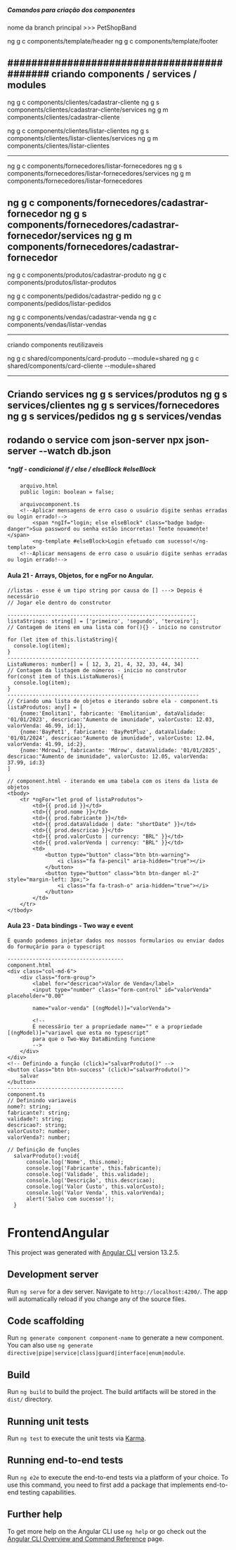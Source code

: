 ##### Comandos para criação dos componentes

nome da branch principal >>> PetShopBand

ng g c components/template/header 
ng g c components/template/footer

###########################################
criando components / services / modules
-------------------------------------------
ng g c components/clientes/cadastrar-cliente
ng g s components/clientes/cadastrar-cliente/services 
ng g m components/clientes/cadastrar-cliente

ng g c components/clientes/listar-clientes
ng g s components/clientes/listar-clientes/services 
ng g m components/clientes/listar-clientes

-----------------------------------------------
ng g c components/fornecedores/listar-fornecedores
ng g s components/fornecedores/listar-fornecedores/services
ng g m components/fornecedores/listar-fornecedores

ng g c components/fornecedores/cadastrar-fornecedor
ng g s components/fornecedores/cadastrar-fornecedor/services
ng g m components/fornecedores/cadastrar-fornecedor
-----------------------------------------------

ng g c components/produtos/cadastrar-produto
ng g c components/produtos/listar-produtos

ng g c components/pedidos/cadastrar-pedido
ng g c components/pedidos/listar-pedidos

ng g c components/vendas/cadastrar-venda
ng g c components/vendas/listar-vendas

------------------------------------------------
criando components reutilizaveis

ng g c shared/components/card-produto --module=shared
ng g c shared/components/card-cliente --module=shared

------------------------------------------------
Criando services
ng g s services/produtos
ng g s services/clientes
ng g s services/fornecedores
ng g s services/pedidos
ng g s services/vendas
------------------------------------------------

rodando o service com json-server
npx json-server --watch db.json
------------------------------------------------
##### *ngIf - condicional if / else / elseBlock #elseBlock 

        arquivo.html
        public login: boolean = false;  

        arquivocomponent.ts
        <!--Aplicar mensagens de erro caso o usuário digite senhas erradas ou login errado!-->
            <span *ngIf="login; else elseBlock" class="badge badge-danger">Sua password ou senha estão incorretas! Tente novamente!</span>  
            <ng-template #elseBlock>Login efetuado com sucesso!</ng-template>                 
        <!--Aplicar mensagens de erro caso o usuário digite senhas erradas ou login errado!-->


#### Aula 21 - Arrays, Objetos, for e ngFor no Angular.

    //listas - esse é um tipo string por causa do [] ---> Depois é necessário
    // Jogar ele dentro do construtor

    ------------------------------------------------------------
    listaStrings: string[] = ['primeiro', 'segundo', 'terceiro'];
    // Contagem de itens em uma lista com for(){} - inicio no construtor

    for (let item of this.listaString){
      console.log(item);
    }   
    -------------------------------------------------------------
    ListaNumeros: number[] = [ 12, 3, 21, 4, 32, 33, 44, 34]
    // Contagem da listagem de números - inicio no construtor 
    for(const item of this.ListaNumeros){
      console.log(item);
    }
    -------------------------------------------------------------
    // Criando uma lista de objetos e iterando sobre ela - component.ts
    listaProdutos: any[] = [
        {nome:'Emolitan1', fabricante: 'Emolitanium', dataValidade: '01/01/2023', descricao:"Aumento de imunidade", valorCusto: 12.03, valorVenda: 46.99, id:1},
        {nome:'BayPet1', fabricante: 'BayPetPluz', dataValidade: '01/01/2024', descricao:"Aumento de imunidade", valorCusto: 12.04, valorVenda: 41.99, id:2},
        {nome:'Mdrow1', fabricante: 'Mdrow', dataValidade: '01/01/2025', descricao:"Aumento de imunidade", valorCusto: 12.05, valorVenda: 37.99, id:3}
    ]

    // component.html - iterando em uma tabela com os itens da lista de objetos
    <tbody>
        <tr *ngFor="let prod of listaProdutos">
            <td>{{ prod.id }}</td>
            <td>{{ prod.nome }}</td>
            <td>{{ prod.fabricante }}</td>
            <td>{{ prod.dataValidade | date: "shortDate" }}</td>
            <td>{{ prod.descricao }}</td>
            <td>{{ prod.valorCusto | currency: "BRL" }}</td>
            <td>{{ prod.valorVenda | currency: "BRL" }}</td>    
            <td>
                <button type="button" class="btn btn-warning">
                    <i class="fa fa-pencil" aria-hidden="true"></i>
                </button>
                <button type="button" class="btn btn-danger ml-2" style="margin-left: 3px;">
                    <i class="fa fa-trash-o" aria-hidden="true"></i>
                </button>
            </td>    
        </tr>               
    </tbody>

#### Aula 23 - Data bindings - Two way e event
    É quando podemos injetar dados nos nossos formularios ou enviar dados do formuçário para o typescript

    -------------------------------------
    component.html
    <div class="col-md-6">
        <div class="form-group">
            <label for="descricao">Valor de Venda</label>
            <input type="number" class="form-control" id="valorVenda" placeholder="0.00" 
            
            name="valor-venda" [(ngModel)]="valorVenda">
            
            <!-- 
            É necessário ter a propriedade name="" e a propriedade [(ngModel)]="variavel que esta no typescript" 
            para que o Two-Way DataBinding funcione
            -->
        </div>
    </div>
    <!-- Definindo a função (click)="salvarProduto()" -->
    <button class="btn btn-success" (click)="salvarProduto()">
        salvar
    </button>
    -------------------------------------
    component.ts
    // Definindo variaveis
    nome?: string;
    fabricante?: string;
    validade?: string;
    descricao?: string;
    valorCusto?: number;
    valorVenda?: number;

    // Definição de funções
      salvarProduto():void{
          console.log('Nome', this.nome);
          console.log('Fabricante', this.fabricante);
          console.log('Validade', this.validade);
          console.log('Descrição', this.descricao);
          console.log('Valor Custo', this.valorCusto);
          console.log('Valor Venda', this.valorVenda);
          alert('Salvo com sucesso!');
      }





# FrontendAngular

This project was generated with [Angular CLI](https://github.com/angular/angular-cli) version 13.2.5.

## Development server

Run `ng serve` for a dev server. Navigate to `http://localhost:4200/`. The app will automatically reload if you change any of the source files.

## Code scaffolding

Run `ng generate component component-name` to generate a new component. You can also use `ng generate directive|pipe|service|class|guard|interface|enum|module`.

## Build

Run `ng build` to build the project. The build artifacts will be stored in the `dist/` directory.

## Running unit tests

Run `ng test` to execute the unit tests via [Karma](https://karma-runner.github.io).

## Running end-to-end tests

Run `ng e2e` to execute the end-to-end tests via a platform of your choice. To use this command, you need to first add a package that implements end-to-end testing capabilities.

## Further help

To get more help on the Angular CLI use `ng help` or go check out the [Angular CLI Overview and Command Reference](https://angular.io/cli) page.
